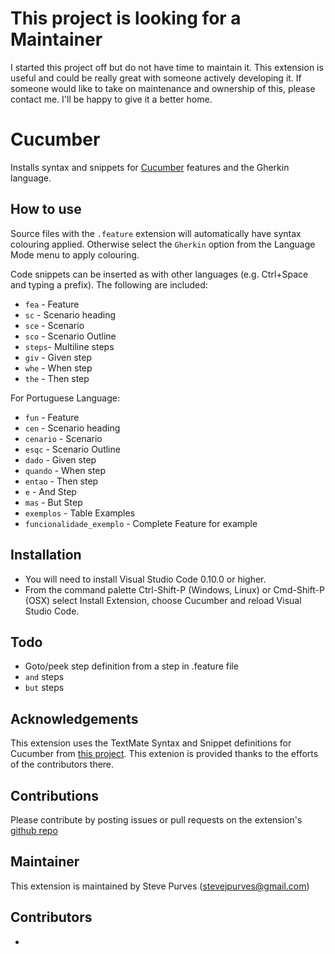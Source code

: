 # This project is looking for a Maintainer
I started this project off but do not have time to maintain it. This extension is useful and could be really great with someone actively developing it. If someone would like to take on maintenance and ownership of this, please contact me. I'll be happy to give it a better home.


# Cucumber
Installs syntax and snippets for [Cucumber](http://www.cukes.info) features and the Gherkin language.

## How to use

Source files with the `.feature` extension will automatically have syntax colouring applied. Otherwise select the `Gherkin` option from the Language Mode menu to apply colouring.

Code snippets can be inserted as with other languages (e.g. Ctrl+Space and typing a prefix). The following are included:

 - `fea` - Feature
 - `sc` - Scenario heading
 - `sce` - Scenario
 - `sco` - Scenario Outline
 - `steps`- Multiline steps
 - `giv` - Given step
 - `whe` - When step
 - `the` - Then step 

 For Portuguese Language:

 - `fun` - Feature
 - `cen` - Scenario heading
 - `cenario` - Scenario
 - `esqc` - Scenario Outline
 - `dado` - Given step
 - `quando` - When step
 - `entao` - Then step 
 - `e` - And Step
 - `mas` - But Step
 - `exemplos` - Table Examples
 - `funcionalidade_exemplo` - Complete Feature for example

## Installation

 - You will need to install Visual Studio Code 0.10.0 or higher.
 - From the command palette Ctrl-Shift-P (Windows, Linux) or Cmd-Shift-P (OSX) select Install Extension, choose Cucumber and reload Visual Studio Code.

## Todo

 - Goto/peek step definition from a step in .feature file
 - `and` steps
 - `but` steps

## Acknowledgements

This extension uses the TextMate Syntax and Snippet definitions for Cucumber from [this project](https://github.com/cucumber/cucumber-tmbundle). This extenion is provided thanks to the efforts of the contributors there.

## Contributions

Please contribute by posting issues or pull requests on the extension's [github repo](https://github.com/stevejpurves/vscode-cucumber)

## Maintainer

This extension is maintained by Steve Purves (stevejpurves@gmail.com)

## Contributors

 - 
